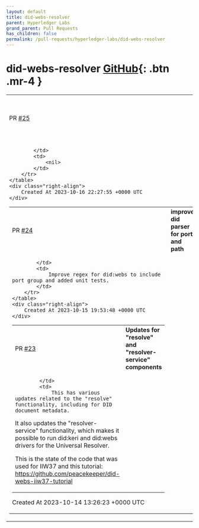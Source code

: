 ```yaml
---
layout: default
title: did-webs-resolver
parent: Hyperledger Labs
grand_parent: Pull Requests
has_children: false
permalink: /pull-requests/hyperledger-labs/did-webs-resolver
---
```


# did-webs-resolver <span class="fs-3 right-align">[GitHub](https://github.com/hyperledger-labs/did-webs-resolver){: .btn .mr-4 }</span>


<div>
    <table>
        <tr>
            <td>
                PR <a href="https://github.com/hyperledger-labs/did-webs-resolver/pull/25" class=".btn">#25</a>
            </td>
            <td>
                <b>
                    In the http URL, replace : with / as path separators
                </b>
            </td>
        </tr>
        <tr>
            <td>
                
            </td>
            <td>
                <nil>
            </td>
        </tr>
    </table>
    <div class="right-align">
        Created At 2023-10-16 22:27:55 +0000 UTC
    </div>
</div>

<div>
    <table>
        <tr>
            <td>
                PR <a href="https://github.com/hyperledger-labs/did-webs-resolver/pull/24" class=".btn">#24</a>
            </td>
            <td>
                <b>
                    improve did parser for port and path
                </b>
            </td>
        </tr>
        <tr>
            <td>
                
            </td>
            <td>
                Improve regex for did:webs to include port group and added unit tests.
            </td>
        </tr>
    </table>
    <div class="right-align">
        Created At 2023-10-15 19:53:48 +0000 UTC
    </div>
</div>

<div>
    <table>
        <tr>
            <td>
                PR <a href="https://github.com/hyperledger-labs/did-webs-resolver/pull/23" class=".btn">#23</a>
            </td>
            <td>
                <b>
                    Updates for "resolve" and "resolver-service" components
                </b>
            </td>
        </tr>
        <tr>
            <td>
                
            </td>
            <td>
                This has various updates related to the "resolve" functionality, including for DID document metadata.

It also updates the "resolver-service" functionality, which makes it possible to run did:keri and did:webs drivers for the Universal Resolver.

This is the state of the code that was used for IIW37 and this tutorial: https://github.com/peacekeeper/did-webs-iiw37-tutorial
            </td>
        </tr>
    </table>
    <div class="right-align">
        Created At 2023-10-14 13:26:23 +0000 UTC
    </div>
</div>

